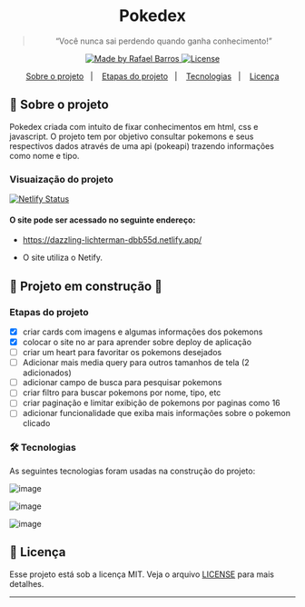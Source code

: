 
<h1 align="center">
  Pokedex
</h1>

<blockquote align="center">“Você nunca sai perdendo quando ganha conhecimento!”</blockquote>

<p align="center">

  <a href="http://mypokedex.tk/">
    <img alt="Made by Rafael Barros" src="https://img.shields.io/badge/made%20by-Rafael-%23F8952D">
  </a>

  <a href="LICENSE" >
    <img alt="License" src="https://img.shields.io/badge/license-MIT-%23F8952D">
  </a>

</p>

<p align="center">
  <a href="#rocket-sobre-o-projeto">Sobre o projeto</a>&nbsp;&nbsp;&nbsp;|&nbsp;&nbsp;&nbsp;
  <a href="#etapas-do-projeto">Etapas do projeto</a>&nbsp;&nbsp;&nbsp;|&nbsp;&nbsp;&nbsp;
  <a href="#-tecnologias">Tecnologias</a>&nbsp;&nbsp;&nbsp;|&nbsp;&nbsp;&nbsp;
  <a href="#memo-licença">Licença</a>
</p>

## :rocket: Sobre o projeto

Pokedex criada com intuito de fixar conhecimentos em html, css e javascript. O projeto tem por objetivo
consultar pokemons e seus respectivos dados através de uma api (pokeapi) trazendo informações como nome e tipo.


### Visuaização do projeto

[![Netlify Status](https://api.netlify.com/api/v1/badges/f03c08f9-9ca4-4da6-a44e-f46318929624/deploy-status)](https://app.netlify.com/sites/stoic-bhabha-ffd61d/deploys)

#### O site pode ser acessado no seguinte endereço:

- https://dazzling-lichterman-dbb55d.netlify.app/

- O site utiliza o Netify.



## 🚧 Projeto em construção 🚧

### Etapas do projeto

- [x] criar cards com imagens e algumas informações dos pokemons
- [x] colocar o site no ar para aprender sobre deploy de aplicação
- [ ] criar um heart para favoritar os pokemons desejados
- [ ] Adicionar mais media query para outros tamanhos de tela (2 adicionados)
- [ ] adicionar campo de busca para pesquisar pokemons
- [ ] criar filtro para buscar pokemons por nome, tipo, etc
- [ ] criar paginação e limitar exibição de pokemons por paginas como 16
- [ ] adicionar funcionalidade que exiba mais informações sobre o pokemon clicado

### 🛠️ Tecnologias

As seguintes tecnologias foram usadas na construção do projeto:

![image](https://img.shields.io/badge/HTML5-E34F26?style=for-the-badge&logo=html5&logoColor=white)

![image](https://img.shields.io/badge/CSS3-1572B6?style=for-the-badge&logo=css3&logoColor=white)

![image](https://img.shields.io/badge/JavaScript-323330?style=for-the-badge&logo=javascript&logoColor=F7DF1E)

## :memo: Licença

Esse projeto está sob a licença MIT. Veja o arquivo [LICENSE](https://github.com/rafaelbarroslima/pokedex/blob/master/LICENSE) para mais detalhes.

---
